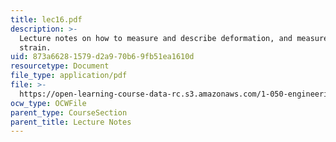 ```yaml
---
title: lec16.pdf
description: >-
  Lecture notes on how to measure and describe deformation, and measurement of
  strain.
uid: 873a6628-1579-d2a9-70b6-9fb51ea1610d
resourcetype: Document
file_type: application/pdf
file: >-
  https://open-learning-course-data-rc.s3.amazonaws.com/1-050-engineering-mechanics-i-fall-2007/873a66281579d2a970b69fb51ea1610d_lec16.pdf
ocw_type: OCWFile
parent_type: CourseSection
parent_title: Lecture Notes
---
```

